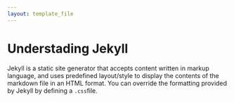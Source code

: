 ```yaml
---
layout: template_file
---
```


# Understading Jekyll

Jekyll is a static site generator that accepts content written in markup language, and uses predefined layout/style to display the contents of the markdown file in an HTML format. You can override the formatting provided by Jekyll by defining a `.css`file. 
